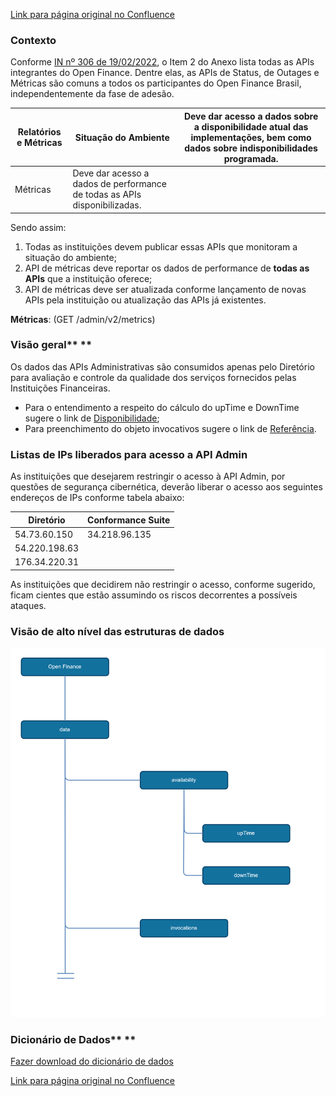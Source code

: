 [Link para página original no Confluence](https://openfinancebrasil.atlassian.net/wiki/spaces/OF/pages/205717535)

### Contexto

Conforme [IN nº 306 de 19/02/2022](https://www.bcb.gov.br/estabilidadefinanceira/exibenormativo?tipo=Instru%C3%A7%C3%A3o%20Normativa%20BCB&amp;numero=306), o Item 2 do Anexo lista todas as APIs integrantes do Open Finance. Dentre elas, as APIs de Status, de Outages e Métricas são comuns a todos os participantes do Open Finance Brasil, independentemente da fase de adesão.

| Relatórios e Métricas | Situação do Ambiente | Deve dar acesso a dados sobre a disponibilidade atual das implementações, bem como dados sobre indisponibilidades programada. |
| --- | --- | --- |
| Métricas | Deve dar acesso a dados de performance de todas as APIs disponibilizadas. |

Sendo assim: 

1. Todas as instituições devem publicar essas APIs que monitoram a situação do ambiente;
2. API de métricas deve reportar os dados de performance de **todas as APIs** que a instituição oferece;
3. API de métricas deve ser atualizada conforme lançamento de novas APIs pela instituição ou atualização das APIs já existentes.

**Métricas**: (GET /admin/v2/metrics)

### Visão geral** **

Os dados das APIs Administrativas são consumidos apenas pelo Diretório para avaliação e controle da qualidade dos serviços fornecidos pelas Instituições Financeiras. 

- Para o entendimento a respeito do cálculo do upTime e DownTime sugere o link de [<u>Disponibilidade</u>](../../../../../../OF/Open%20Finance%20Brasil/Requisitos%20n%c3%a3o%20Funcionais/Disponibilidade);
- Para preenchimento do objeto invocativos sugere o link de [<u>Referência</u>](https://openfinancebrasil.atlassian.net/wiki/spaces/OF/pages/17957025/Refer+ncia).

### Listas de IPs liberados para acesso a API Admin​

As instituições que desejarem restringir o acesso à API Admin, por questões de segurança cibernética, deverão liberar o acesso aos seguintes endereços de IPs conforme tabela abaixo:​

| **Diretório** | **Conformance Suite** |
| --- | --- |
| 54.73.60.150 | 34.218.96.135 |
| 54.220.198.63 |  |
| 176.34.220.31 |  |

As instituições que decidirem não restringir o acesso, conforme sugerido, ficam cientes que estão assumindo os riscos decorrentes a possíveis ataques.​

### Visão de alto nível das estruturas de dados

![att238027019](Informa%c3%a7%c3%b5es%20Gerais%20-%20API%20Admin%20-%20v2.0.0/attachments/image-20231214-132506.png)

### Dicionário de Dados** **

[Fazer download do dicionário de dados](https://openbanking-brasil.github.io/draft-openapi/dictionary/getMetrics_v2.csv)

[Link para página original no Confluence](https://openfinancebrasil.atlassian.net/wiki/spaces/OF/pages/205717535)